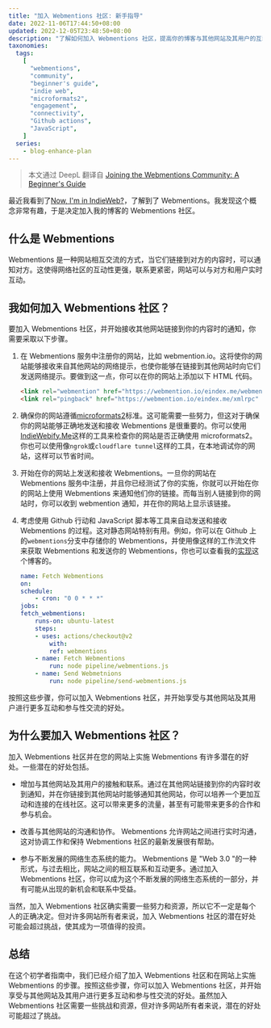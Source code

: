 ```yaml
---
title: "加入 Webmentions 社区: 新手指导"
date: 2022-11-06T17:44:50+08:00
updated: 2022-12-05T23:48:50+08:00
description: "了解如何加入 Webmentions 社区，提高你的博客与其他网站及其用户的互动性和参与度。"
taxonomies:
  tags:
    [
      "webmentions",
      "community",
      "beginner's guide",
      "indie web",
      "microformats2",
      "engagement",
      "connectivity",
      "Github actions",
      "JavaScript",
    ]
  series:
    - blog-enhance-plan
---
```


> 本文通过 DeepL 翻译自 [Joining the Webmentions Community: A Beginner's Guide](@/posts/webmentions.md)

最近我看到了[Now, I'm in IndieWeb?](https://www.owenyoung.com/en/blog/indieweb/)，了解到了 Webmentions。我发现这个概念非常有趣，于是决定加入我的博客的 Webmentions 社区。

<!-- more -->

## 什么是 Webmentions

Webmentions 是一种网站相互交流的方式，当它们链接到对方的内容时，可以通知对方。这使得网络社区的互动性更强，联系更紧密，网站可以与对方和用户实时互动。

## 我如何加入 Webmentions 社区？

要加入 Webmentions 社区，并开始接收其他网站链接到你的内容时的通知，你需要采取以下步骤。

1. 在 Webmentions 服务中注册你的网站，比如 webmention.io。这将使你的网站能够接收来自其他网站的网络提示，也使你能够在链接到其他网站时向它们发送网络提示。要做到这一点，你可以在你的网站上添加以下 HTML 代码。

   ```HTML
   <link rel="webmention" href="https://webmention.io/eindex.me/webmention" />
   <link rel="pingback" href="https://webmention.io/eindex.me/xmlrpc" />
   ```

2. 确保你的网站遵循[microformats2](https://microformats.org/)标准。这可能需要一些努力，但这对于确保你的网站能够正确地发送和接收 Webmentions 是很重要的。你可以使用[IndieWebify.Me](https://indiewebify.me/)这样的工具来检查你的网站是否正确使用 microformats2。你也可以使用像`ngrok`或`cloudflare tunnel`这样的工具，在本地调试你的网站，这样可以节省时间。

3. 开始在你的网站上发送和接收 Webmentions。一旦你的网站在 Webmentions 服务中注册，并且你已经测试了你的实施，你就可以开始在你的网站上使用 Webmentions 来通知他们你的链接。而每当别人链接到你的网站时，你可以收到 webmention 通知，并在你的网站上显示该链接。

4. 考虑使用 Github 行动和 JavaScript 脚本等工具来自动发送和接收 Webmentions 的过程。这对静态网站特别有用。例如，你可以在 Github 上的`webmentions`分支中存储你的 Webmentions，并使用像这样的工作流文件来获取 Webmentions 和发送你的 Webmentions，你也可以查看我的[实现](https://github.com/EINDEX/blog/blob/main/.github/workflows/fetch-webmentions.yaml)这个博客的。

   ```yaml
   name: Fetch Webmentions
   on:
   schedule:
       - cron: "0 0 * * *"
   jobs:
   fetch_webmentions:
       runs-on: ubuntu-latest
       steps:
       - uses: actions/checkout@v2
           with:
           ref: webmentions
       - name: Fetch Webmentions
           run: node pipeline/webmentions.js
       - name: Send Webmetnions
           run: node pipeline/send-webmentions.js
   ```

按照这些步骤，你可以加入 Webmentions 社区，并开始享受与其他网站及其用户进行更多互动和参与性交流的好处。

## 为什么要加入 Webmentions 社区？

加入 Webmentions 社区并在您的网站上实施 Webmentions 有许多潜在的好处。一些潜在的好处包括。

- 增加与其他网站及其用户的接触和联系。通过在其他网站链接到你的内容时收到通知，并在你链接到其他网站时能够通知其他网站，你可以培养一个更加互动和连接的在线社区。这可以带来更多的流量，甚至有可能带来更多的合作和参与机会。

- 改善与其他网站的沟通和协作。 Webmentions 允许网站之间进行实时沟通，这对协调工作和保持 Webmentions 社区的最新发展很有帮助。

- 参与不断发展的网络生态系统的能力。 Webmentions 是 "Web 3.0 "的一种形式，与过去相比，网站之间的相互联系和互动更多。通过加入 Webmentions 社区，你可以成为这个不断发展的网络生态系统的一部分，并有可能从出现的新机会和联系中受益。

当然，加入 Webmentions 社区确实需要一些努力和资源，所以它不一定是每个人的正确决定。但对许多网站所有者来说，加入 Webmentions 社区的潜在好处可能会超过挑战，使其成为一项值得的投资。

## 总结

在这个初学者指南中，我们已经介绍了加入 Webmentions 社区和在网站上实施 Webmentions 的步骤。按照这些步骤，你可以加入 Webmentions 社区，并开始享受与其他网站及其用户进行更多互动和参与性交流的好处。虽然加入 Webmentions 社区需要一些挑战和资源，但对许多网站所有者来说，潜在的好处可能超过了挑战。
